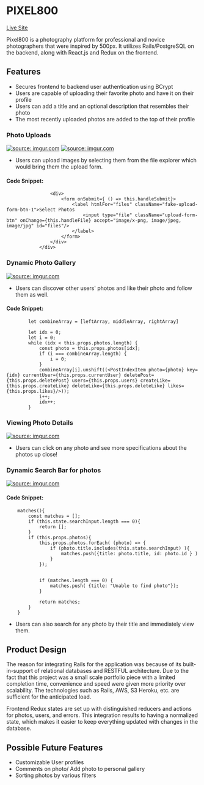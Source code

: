 # PIXEL800
[Live Site](https://pixel800.herokuapp.com/#/)

Pixel800 is a photography platform for professional and novice photographers that were inspired by 500px. It utilizes Rails/PostgreSQL on the backend, along with React.js and Redux on the frontend.


## Features

- Secures frontend to backend user authentication using BCrypt
- Users are capable of uploading their favorite photo and have it on their profile
- Users can add a title and an optional description that resembles their photo
- The most recently uploaded photos are added to the top of their profile


### Photo Uploads 

<a href="https://imgur.com/rkRgjYt"><img src="https://i.imgur.com/rkRgjYt.png" title="source: imgur.com" /></a>
<a href="https://imgur.com/3ANGBCs"><img src="https://i.imgur.com/3ANGBCs.png" title="source: imgur.com" /></a>

- Users can upload images by selecting them from the file explorer which would bring them the upload form.

#### Code Snippet:
```   <div className="uploading-picture-form2">
                <div>
                    <form onSubmit={ () => this.handleSubmit}>      
                        <label htmlFor="files" className="fake-upload-form-btn-1">Select Photos
                            <input type="file" className="upload-form-btn" onChange={this.handleFile} accept="image/x-png, image/jpeg, image/jpg" id="files"/>
                        </label>
                    </form>
                </div>
            </div>
```

### Dynamic Photo Gallery 

<a href="https://imgur.com/dYfbQN6"><img src="https://i.imgur.com/dYfbQN6.png" title="source: imgur.com" /></a>

- Users can discover other users' photos and like their photo and follow them as well.

#### Code Snippet:
```
        let combineArray = [leftArray, middleArray, rightArray]
        
        let idx = 0; 
        let i = 0;
        while (idx < this.props.photos.length) {
            const photo = this.props.photos[idx];
            if (i === combineArray.length) {
                i = 0;
            }
            combineArray[i].unshift((<PostIndexItem photo={photo} key={idx} currentUser={this.props.currentUser} deletePost={this.props.deletePost} users={this.props.users} createLike={this.props.createLike} deleteLike={this.props.deleteLike} likes={this.props.likes}/>));
            i++;
            idx++;
        }
```

### Viewing Photo Details

<a href="https://imgur.com/DIRljFU"><img src="https://i.imgur.com/DIRljFU.png" title="source: imgur.com" /></a>

- Users can click on any photo and see more specifications about the photos up close! 

### Dynamic Search Bar for photos

<a href="https://imgur.com/lik0vOQ"><img src="https://i.imgur.com/lik0vOQ.png" title="source: imgur.com" /></a>

#### Code Snippet:
```
    matches(){
        const matches = [];
        if (this.state.searchInput.length === 0){
            return [];
        }
        if (this.props.photos){ 
            this.props.photos.forEach( (photo) => {
                if (photo.title.includes(this.state.searchInput) ){
                    matches.push({title: photo.title, id: photo.id } )
                }
            });


            if (matches.length === 0) {
                matches.push( {title: "Unable to find photo"});
            }

            return matches;
        }
    }
```

- Users can also search for any photo by their title and immediately view them.

## Product Design
  The reason for integrating Rails for the application was because of its built-in-support of relational databases and RESTFUL architecture. Due to the fact that this project was a small scale portfolio piece with a limited completion time, convenience and speed were given more priority over scalability. The technologies such as Rails, AWS, S3 Heroku, etc. are sufficient for the anticipated load.
  
Frontend Redux states are set up with distinguished reducers and actions for photos, users, and errors. This integration results to having a normalized state, which makes it easier to keep everything updated with changes in the database. 


## Possible Future Features
- Customizable User profiles
- Comments on photo/ Add photo to personal gallery
- Sorting photos by various filters 
